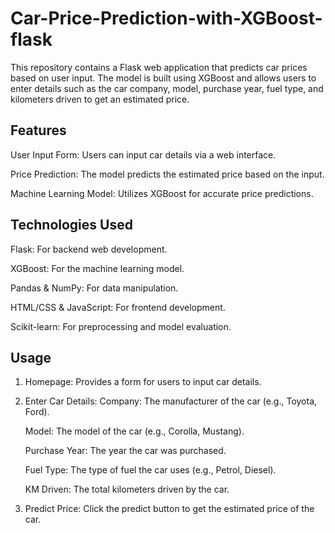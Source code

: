 # Car-Price-Prediction-with-XGBoost-flask
This repository contains a Flask web application that predicts car prices based on user input. The model is built using XGBoost and allows users to enter details such as the car company, model, purchase year, fuel type, and kilometers driven to get an estimated price.


## Features
User Input Form: Users can input car details via a web interface.


Price Prediction: The model predicts the estimated price based on the input.


Machine Learning Model: Utilizes XGBoost for accurate price predictions.



## Technologies Used
Flask: For backend web development.

XGBoost: For the machine learning model.

Pandas & NumPy: For data manipulation.

HTML/CSS & JavaScript: For frontend development.

Scikit-learn: For preprocessing and model evaluation.


## Usage
1. Homepage: Provides a form for users to input car details.
2.  Enter Car Details: 
      Company: The manufacturer of the car (e.g., Toyota, Ford).
    
      Model: The model of the car (e.g., Corolla, Mustang).
    
      Purchase Year: The year the car was purchased.
    
      Fuel Type: The type of fuel the car uses (e.g., Petrol, Diesel).
    
      KM Driven: The total kilometers driven by the car.
  
4. Predict Price: Click the predict button to get the estimated price of the car.
